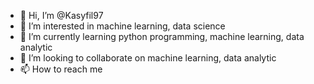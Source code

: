 - 👋 Hi, I’m @Kasyfil97
- 👀 I’m interested in machine learning, data science
- 🌱 I’m currently learning python programming, machine learning, data analytic
- 💞️ I’m looking to collaborate on machine learning, data analytic
- 📫 How to reach me

<!---
Kasyfil97/Kasyfil97 is a ✨ special ✨ repository because its `README.md` (this file) appears on your GitHub profile.
You can click the Preview link to take a look at your changes.
--->
